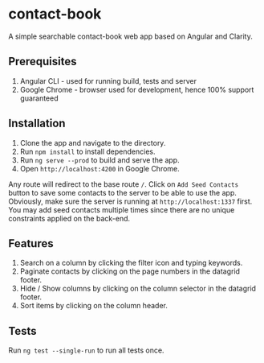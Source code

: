 # contact-book

A simple searchable contact-book web app based on Angular and Clarity.

## Prerequisites

1. Angular CLI - used for running build, tests and server
2. Google Chrome - browser used for development, hence 100% support guaranteed

## Installation

1. Clone the app and navigate to the directory.
2. Run `npm install` to install dependencies.
3. Run `ng serve --prod` to build and serve the app.
4. Open `http://localhost:4200` in Google Chrome.

Any route will redirect to the base route `/`. Click on `Add Seed Contacts` button to save some contacts to the server to be able to use the app. Obviously, make sure the server is running at `http://localhost:1337` first. You may add seed contacts multiple times since there are no unique constraints applied on the back-end.

## Features

1. Search on a column by clicking the filter icon and typing keywords.
2. Paginate contacts by clicking on the page numbers in the datagrid footer.
3. Hide / Show columns by clicking on the column selector in the datagrid footer.
4. Sort items by clicking on the column header.

## Tests

Run `ng test --single-run` to run all tests once.